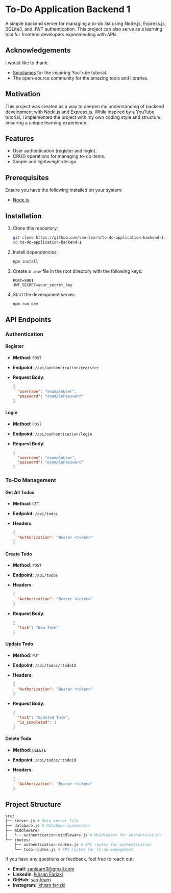 # To-Do Application Backend 1

A simple backend server for managing a to-do list using Node.js, Express.js, SQLite3, and JWT authentication. This project can also serve as a learning tool for frontend developers experimenting with APIs.

## Acknowledgements

I would like to thank:

- [Smoljames](https://www.youtube.com/@Smoljames) for the inspiring YouTube tutorial.
- The open-source community for the amazing tools and libraries.

## Motivation

This project was created as a way to deepen my understanding of backend development with Node.js and Express.js. While inspired by a YouTube tutorial, I implemented the project with my own coding style and structure, ensuring a unique learning experience.

## Features

- User authentication (register and login).
- CRUD operations for managing to-do items.
- Simple and lightweight design.

## Prerequisites

Ensure you have the following installed on your system:

- [Node.js](https://nodejs.org)

## Installation

1. Clone this repository:

   ```bash
   git clone https://github.com/san-learn/to-do-application-backend-1.git
   cd to-do-application-backend-1
   ```

2. Install dependencies:

   ```bash
   npm install
   ```

3. Create a `.env` file in the root directory with the following keys:

   ```env
   PORT=5001
   JWT_SECRET=your_secret_key
   ```

4. Start the development server:

   ```bash
   npm run dev
   ```

## API Endpoints

### Authentication

#### Register

- **Method**: `POST`
- **Endpoint**: `/api/authentication/register`
- **Request Body**:

  ```json
  {
    "username": "exampleUser",
    "password": "examplePassword"
  }
  ```

#### Login

- **Method**: `POST`
- **Endpoint**: `/api/authentication/login`
- **Request Body**:

  ```json
  {
    "username": "exampleUser",
    "password": "examplePassword"
  }
  ```

### To-Do Management

#### Get All Todos

- **Method**: `GET`
- **Endpoint**: `/api/todos`
- **Headers**:

  ```json
  {
    "Authorization": "Bearer <token>"
  }
  ```

#### Create Todo

- **Method**: `POST`
- **Endpoint**: `/api/todos`
- **Headers**:

  ```json
  {
    "Authorization": "Bearer <token>"
  }
  ```

- **Request Body**:

  ```json
  {
    "task": "New Task"
  }
  ```

#### Update Todo

- **Method**: `PUT`
- **Endpoint**: `/api/todos/:todoId`
- **Headers**:

  ```json
  {
    "Authorization": "Bearer <token>"
  }
  ```

- **Request Body**:

  ```json
  {
    "task": "Updated Task",
    "is_completed": 1
  }
  ```

#### Delete Todo

- **Method**: `DELETE`
- **Endpoint**: `/api/todos/:todoId`
- **Headers**:

  ```json
  {
    "Authorization": "Bearer <token>"
  }
  ```

## Project Structure

```bash
src/
├── server.js # Main server file
├── database.js # Database connection
├── middleware/
│   └── authentication-middleware.js # Middleware for authentication
└── routes/
    ├── authentication-routes.js # API routes for authentication
    └── todo-routes.js # API routes for to-do management
```

If you have any questions or feedback, feel free to reach out:

- **Email**: [sanlearn3@gmail.com](mailto:sanlearn3@gmail.com)
- **LinkedIn**: [Ikhsan Farizki](https://www.linkedin.com/in/ikhsan-farizki/)
- **GitHub**: [san-learn](https://github.com/san-learn)
- **Instagram**: [ikhsan.farizki](https://www.instagram.com/ikhsan.farizki/)
